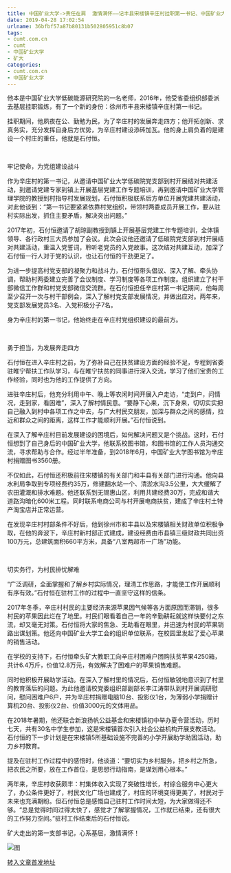 ```yaml
---
title: 中国矿业大学->责任在肩  激情满怀——记丰县宋楼镇辛庄村挂职第一书记、中国矿业大学石付恒 | cumt.com.cn
date: 2019-04-28 17:02:54
urlname: 36bfbf57a87b80131b502805951c8b07
tags: 
- cumt.com.cn
- cumt
- 中国矿业大学
- 矿大
categories:
- cumt.com.cn
- 中国矿业大学
---
```


他本是中国矿业大学低碳能源研究院的一名老师，2016年，他受省委组织部委派去基层挂职锻炼，有了一个新的身份：徐州市丰县宋楼镇辛庄村第一书记。

挂职期间，他夙夜在公、勤勉为民，为了辛庄村的发展奔走四方；他开拓创新、求真务实，充分发挥自身后方优势，为辛庄村建设添砖加瓦。他的身上肩负着的是建设一个村庄的重任，他就是石付恒。

  

牢记使命，为党组建设战斗

作为辛庄村的第一书记，从邀请中国矿业大学低碳院党支部到村开展结对共建活动，到邀请党建专家到镇上开展基层党建工作专题培训，再到邀请中国矿业大学管理学院的教授到村指导村发展规划，石付恒积极联系后方单位开展党建共建活动，对此他谈到：“第一书记要紧紧依靠村党组织，带领村两委成员开展工作，要从驻村实际出发，抓住主要矛盾，解决突出问题。”

2017年初，石付恒邀请了胡琼副教授到镇上开展基层党建工作专题培训，全体镇领导、各行政村三大员参加了会议。此次会议他还邀请了低碳院党支部到村开展结对共建活动，重温入党誓词，聆听老党员的入党故事。这次结对共建互动，加深了石付恒一行人对于党的认识，也让石付恒的干劲更足了。

为进一步提高村党支部的凝聚力和战斗力，石付恒带头倡议、深入了解、牵头协调，帮助村两委建立完善了会议制度、学习制度等各项工作制度。组织建立了村干部微信工作群和村党支部微信交流群。在石付恒担任辛庄村第一书记期间，他每周至少召开一次与村干部例会，深入了解村党支部发展情况，并做出应对。两年来，党支部发展党员3名、入党积极分子7名。

身为辛庄村的第一书记，他始终走在辛庄村党组织建设的最前方。

  

勇于担当，为发展奔走四方

石付恒在进入辛庄村之前，为了弥补自己在扶贫建设方面的经验不足，专程到省委驻睢宁帮扶工作队学习，与在睢宁扶贫的同事进行深入交流，学习了他们宝贵的工作经验，同时也为他的工作提供了方向。

进驻辛庄村后，他充分利用中午、晚上等农闲时间开展入户走访，“走到户，问情况，走到家，看困难”，深入了解村情民意。“要静下心来，沉下身来，切切实实把自己融入到村中各项工作之中去，与广大村民交朋友，加深与群众之间的感情，拉近和群众之间的距离，这样工作才能顺利开展。”石付恒说到。

在深入了解辛庄村目前发展建设的困境后，如何解决问题又是个挑战。这时，石付恒想到了自己身后的中国矿业大学，他联系校图书馆，和图书馆的工作人员沟通交流，寻求帮助与合作。经过半年准备，到2018年6月，中国矿业大学图书馆为辛庄村捐赠图书3560册。

不仅如此，石付恒还积极前往宋楼镇的有关部门和丰县有关部门进行沟通。他向县水利局争取到专项经费约35万，修建翻水站一个、清淤水沟3.5公里，大大缓解了农田灌溉和排水难题。他还联系到无锡惠山区，利用共建经费30万，完成和谐大道路沟暗化600米工程。同时联系电商公司与村开展电商扶贫，建成了辛庄村土特产淘宝店并正常运营。

在发现辛庄村村部条件不好后，他到徐州市和丰县以及宋楼镇相关财政单位积极争取，在他的奔波下，辛庄村新村部正式建成，建设经费由市县镇三级财政共同出资100万元，总建筑面积660平方米，具备“八室两超市一广场”功能。

  

切实务行，为村民排忧解难

“广泛调研，全面掌握和了解乡村实际情况，理清工作思路，才能使工作开展顺利有序有效。”石付恒在驻村工作的过程中一直坚守这样的信条。

2017年冬季，辛庄村村民的主要经济来源苹果因气候等各方面原因而滞销，很多村民的苹果因此烂在了地里。村民们眼看着自己一年的辛勤耕耘就这样快要付之东流，却又毫无对策。石付恒将大家的焦急、无助看在眼里，并迅速为村民的苹果销路出谋划策。他还向中国矿业大学工会的组织单位联系，在校园里发起了爱心苹果的销售活动。

在学校的支持下，石付恒牵头矿大教职工向辛庄村困难户团购扶贫苹果4250箱，共计6.4万斤，价值12.8万元，有效解决了困难户的苹果销售难题。

同时他积极开展助学活动。在深入了解村里的情况后，石付恒敏锐地意识到了村里的教育落后的问题。为此他邀请校党委组织部副部长李江涛带队到村开展调研慰问，慰问困难户6户，并为辛庄村捐赠电脑10台、投影仪1台，为薄弱小学捐赠计算机20台、投影仪2台、价值3000元的文体用品。

在2018年暑期，他还联合新浪扬帆公益基金和宋楼镇初中举办夏令营活动，历时七天，共有30名中学生参加，这是宋楼镇首次引入社会公益机构开展支教活动。石付恒的下一步计划是在宋楼镇5所基础设施不完善的小学开展助学助困活动，助力乡村教育。

提及在驻村工作过程中的感悟时，他谈道：“要切实为乡村服务，把乡村之所急，把农民之所要，放在工作首位，是思想行动指南，是谋划用心根本。”

两年来，辛庄村收获颇丰：村集体收入实现了突破性增长，村综合服务中心更大了，办公条件更好了，村民文化广场也建成了，村庄的环境变得更美了，村民对于未来也充满期盼。但石付恒总是感慨自己驻村工作时间太短，为大家做得还不够。“总是觉得时间过得太快了，感觉才了解掌握情况，工作就已结束，还有很大的工作努力空间。”驻村工作结束后的石付恒说。

矿大走出的第一支部书记，心系基层，激情满怀！

![图](http://xwzx.cumt.edu.cn/_upload/article/images/b2/8f/2f89fb424b089f4d563103b9c844/4b6f4c4b-3df9-48c6-a7a2-440c8fb36003.jpg)

[转入文章首发地址](http://xwzx.cumt.edu.cn/cd/21/c521a511265/page.htm)